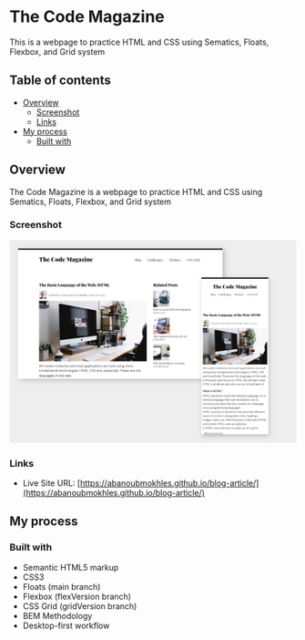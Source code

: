 # The Code Magazine

This is a webpage to practice HTML and CSS using Sematics, Floats, Flexbox, and Grid system

## Table of contents

- [Overview](#overview)
  - [Screenshot](#screenshot)
  - [Links](#links)
- [My process](#my-process)
  - [Built with](#built-with)

## Overview

The Code Magazine is a webpage to practice HTML and CSS using Sematics, Floats, Flexbox, and Grid system

### Screenshot

![The coding magazine screenshot](./preview-landscape.png)

### Links

- Live Site URL: [https://abanoubmokhles.github.io/blog-article/](https://abanoubmokhles.github.io/blog-article/)

## My process

### Built with

- Semantic HTML5 markup
- CSS3
- Floats (main branch)
- Flexbox (flexVersion branch)
- CSS Grid (gridVersion branch)
- BEM Methodology
- Desktop-first workflow

